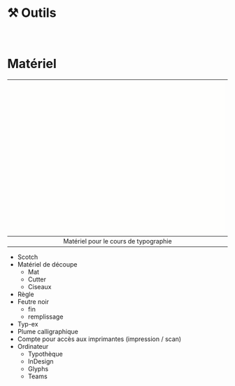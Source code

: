 # ⚒️ Outils


### &nbsp;

# Matériel

|![](links/Tech2.gif) |
|:---:|
| Matériel pour le cours de typographie |

- Scotch
- Matériel de découpe
	- Mat
	- Cutter
	- Ciseaux
- Règle
- Feutre noir
	- fin
	- remplissage
- Typ-ex
- Plume calligraphique
- Compte pour accès aux imprimantes (impression / scan)
- Ordinateur
	- Typothèque
	- InDesign
	- Glyphs
	- Teams